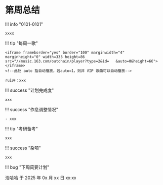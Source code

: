 # 第周总结

!!! info "0101-0101"

    xxxx
    
!!! tip "每周一歌"

    <iframe frameborder="yes" border="100" marginwidth="4" marginheight="0" width=333 height=86 src="//music.163.com/outchain/player?type=2&id=   &auto=0&height=66"></iframe>
    <!--此处 auto 指自动播放，若auto=1，则非 VIP 歌曲可以自动播放-->

    rui评：xxx

!!! success "计划完成度"

    xxx
    
!!! success "作息调整情况"

    - xxx

!!! tip "考研备考"

    xxx

!!! success "杂项"

    xxx

!!! bug "下周简要计划"



浩哈哈 于 2025 年 0x 月 xx 日 xx:xx